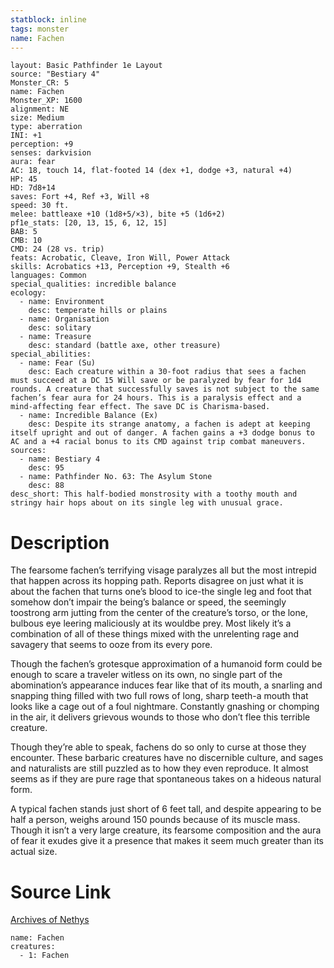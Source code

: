 ```yaml
---
statblock: inline
tags: monster
name: Fachen
---
```

```statblock
layout: Basic Pathfinder 1e Layout
source: "Bestiary 4"
Monster_CR: 5
name: Fachen
Monster_XP: 1600
alignment: NE
size: Medium
type: aberration
INI: +1
perception: +9
senses: darkvision
aura: fear
AC: 18, touch 14, flat-footed 14 (dex +1, dodge +3, natural +4)
HP: 45
HD: 7d8+14
saves: Fort +4, Ref +3, Will +8
speed: 30 ft.
melee: battleaxe +10 (1d8+5/×3), bite +5 (1d6+2)
pf1e_stats: [20, 13, 15, 6, 12, 15]
BAB: 5
CMB: 10
CMD: 24 (28 vs. trip)
feats: Acrobatic, Cleave, Iron Will, Power Attack
skills: Acrobatics +13, Perception +9, Stealth +6
languages: Common
special_qualities: incredible balance
ecology:
  - name: Environment
    desc: temperate hills or plains
  - name: Organisation
    desc: solitary
  - name: Treasure
    desc: standard (battle axe, other treasure)
special_abilities:
  - name: Fear (Su)
    desc: Each creature within a 30-foot radius that sees a fachen must succeed at a DC 15 Will save or be paralyzed by fear for 1d4 rounds. A creature that successfully saves is not subject to the same fachen’s fear aura for 24 hours. This is a paralysis effect and a mind-affecting fear effect. The save DC is Charisma-based.
  - name: Incredible Balance (Ex)
    desc: Despite its strange anatomy, a fachen is adept at keeping itself upright and out of danger. A fachen gains a +3 dodge bonus to AC and a +4 racial bonus to its CMD against trip combat maneuvers.
sources:
  - name: Bestiary 4
    desc: 95
  - name: Pathfinder No. 63: The Asylum Stone
    desc: 88
desc_short: This half-bodied monstrosity with a toothy mouth and stringy hair hops about on its single leg with unusual grace.
```
# Description
The fearsome fachen’s terrifying visage paralyzes all but the most intrepid that happen across its hopping path. Reports disagree on just what it is about the fachen that turns one’s blood to ice-the single leg and foot that somehow don’t impair the being’s balance or speed, the seemingly toostrong arm jutting from the center of the creature’s torso, or the lone, bulbous eye leering maliciously at its wouldbe prey. Most likely it’s a combination of all of these things mixed with the unrelenting rage and savagery that seems to ooze from its every pore.

Though the fachen’s grotesque approximation of a humanoid form could be enough to scare a traveler witless on its own, no single part of the abomination’s appearance induces fear like that of its mouth, a snarling and snapping thing filled with two full rows of long, sharp teeth-a mouth that looks like a cage out of a foul nightmare. Constantly gnashing or chomping in the air, it delivers grievous wounds to those who don’t flee this terrible creature.

Though they’re able to speak, fachens do so only to curse at those they encounter. These barbaric creatures have no discernible culture, and sages and naturalists are still puzzled as to how they even reproduce. It almost seems as if they are pure rage that spontaneous takes on a hideous natural form.

A typical fachen stands just short of 6 feet tall, and despite appearing to be half a person, weighs around 150 pounds because of its muscle mass. Though it isn’t a very large creature, its fearsome composition and the aura of fear it exudes give it a presence that makes it seem much greater than its actual size.
# Source Link
[Archives of Nethys](https://aonprd.com/MonsterDisplay.aspx?ItemName=Fachen)
```encounter-table
name: Fachen
creatures:
  - 1: Fachen
```
